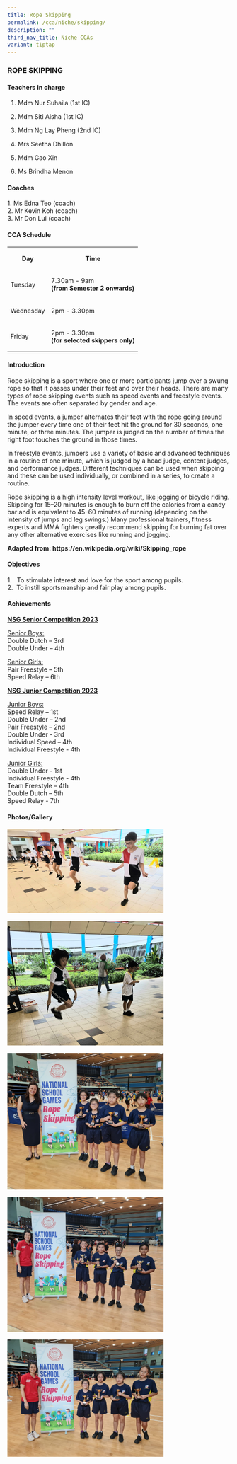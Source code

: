 ```yaml
---
title: Rope Skipping
permalink: /cca/niche/skipping/
description: ""
third_nav_title: Niche CCAs
variant: tiptap
---
```

<h3>ROPE SKIPPING</h3>
<h4>Teachers in charge</h4>
<ol data-tight="true" class="tight">
<li>
<p>Mdm Nur Suhaila (1st IC)</p>
</li>
<li>
<p>Mdm Siti Aisha (1st IC)</p>
</li>
<li>
<p>Mdm Ng Lay Pheng (2nd IC)</p>
</li>
<li>
<p>Mrs Seetha Dhillon</p>
</li>
<li>
<p>Mdm Gao Xin</p>
</li>
<li>
<p>Ms Brindha Menon</p>
</li>
</ol>
<h4>Coaches</h4>
<p>1. Ms Edna Teo (coach)
<br>2. Mr Kevin Koh (coach)
<br>3. Mr Don Lui (coach)</p>
<h4>CCA Schedule</h4>
<table style="minWidth: 50px">
<colgroup>
<col>
<col>
</colgroup>
<tbody>
<tr>
<th rowspan="1" colspan="1">
<p>Day</p>
</th>
<th rowspan="1" colspan="1">
<p>Time</p>
</th>
</tr>
<tr>
<td rowspan="1" colspan="1">
<p>Tuesday</p>
</td>
<td rowspan="1" colspan="1">
<p>7.30am - 9am
<br><strong>(from Semester 2 onwards)</strong>
</p>
</td>
</tr>
<tr>
<td rowspan="1" colspan="1">
<p>Wednesday</p>
</td>
<td rowspan="1" colspan="1">
<p>2pm - 3.30pm</p>
</td>
</tr>
<tr>
<td rowspan="1" colspan="1">
<p>Friday</p>
</td>
<td rowspan="1" colspan="1">
<p>2pm - 3.30pm
<br><strong>(for selected skippers only)</strong>
</p>
</td>
</tr>
</tbody>
</table>
<h4>Introduction</h4>
<p>Rope skipping is a sport where one or more participants jump over a swung
rope so that it passes under their feet and over their heads. There are
many types of rope skipping events such as speed events and freestyle events.
The events are often separated by gender and age.</p>
<p>In speed events, a jumper alternates their feet with the rope going around
the jumper every time one of their feet hit the ground for 30 seconds,
one minute, or three minutes. The jumper is judged on the number of times
the right foot touches the ground in those times.</p>
<p>In freestyle events, jumpers use a variety of basic and advanced techniques
in a routine of one minute, which is judged by a head judge, content judges,
and performance judges. Different techniques can be used when skipping
and these can be used individually, or combined in a series, to create
a routine.</p>
<p>Rope skipping is a high intensity level workout, like jogging or bicycle
riding. Skipping for 15–20 minutes is enough to burn off the calories from
a candy bar and is equivalent to 45–60 minutes of running (depending on
the intensity of jumps and leg swings.) Many professional trainers, fitness
experts and MMA fighters greatly recommend skipping for burning fat over
any other alternative exercises like running and jogging.</p>
<p><strong>Adapted from: <a rel="noopener noreferrer nofollow" target="_blank">https://en.wikipedia.org/wiki/Skipping_rope</a></strong>
</p>
<h4>Objectives</h4>
<p>1.&nbsp; &nbsp;To stimulate&nbsp;interest and love for the sport among
pupils.
<br>2.&nbsp; To instill sportsmanship and fair play among pupils.</p>
<h4>Achievements</h4>
<p><strong><u>NSG Senior Competition 2023</u></strong>
</p>
<p><u>Senior Boys:</u>
<br>Double Dutch – 3rd
<br>Double Under – 4th</p>
<p><u>Senior Girls:</u>
<br>Pair Freestyle – 5th
<br>Speed Relay – 6th</p>
<p><strong><u>NSG Junior Competition 2023</u></strong>
</p>
<p><u>Junior Boys:</u>
<br>Speed Relay – 1st
<br>Double Under – 2nd
<br>Pair Freestyle – 2nd
<br>Double Under - 3rd
<br>Individual Speed – 4th
<br>Individual Freestyle - 4th</p>
<p><u>Junior Girls:</u>
<br>Double Under - 1st
<br>Individual Freestyle - 4th
<br>Team Freestyle – 4th
<br>Double Dutch – 5th
<br>Speed Relay - 7th</p>
<h4>Photos/Gallery</h4>
<p></p>
<div class="isomer-image-wrapper">
<img style="width: 70%;" height="auto" width="100%" alt="" src="/images/1_skipping.jpg">
</div>
<p></p>
<div class="isomer-image-wrapper">
<img style="width: 70%;" height="auto" width="100%" alt="" src="/images/2_skipping.jpg">
</div>
<p></p>
<div class="isomer-image-wrapper">
<img style="width: 70%;" height="auto" width="100%" alt="" src="/images/3_skipping.jpg">
</div>
<p></p>
<div class="isomer-image-wrapper">
<img style="width: 70%;" height="auto" width="100%" alt="" src="/images/4_skipping.jpg">
</div>
<p></p>
<div class="isomer-image-wrapper">
<img style="width: 70%;" height="auto" width="100%" alt="" src="/images/5_skipping.jpg">
</div>
<p></p>
<p></p>
<p></p>